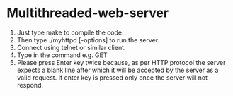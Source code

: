 Multithreaded-web-server
========================
1.	Just type make to compile the code.
2.	Then type ./myhttpd [-options] to run the server.
3.	Connect using telnet or similar client.
4.	Type in the command e.g. GET <file name> 
5.	Please press Enter key twice because, as per HTTP protocol the server expects a blank line after which it will be accepted by the server as a valid request. If enter key is pressed only once the server will not respond.

